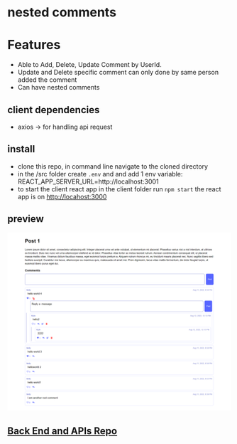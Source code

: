 # nested comments

# Features
- Able to Add, Delete, Update Comment by UserId.
- Update and Delete specific comment can only done by same person added the comment
- Can have nested comments

## client dependencies
- axios -> for handling api request

## install
- clone this repo, in command line navigate to the cloned directory
- in the /src folder create `.env` and and add 1 env variable: REACT_APP_SERVER_URL=http://localhost:3001
- to start the client react app in the client folder run `npm start` the react app is on [http://locahost:3000](http://locahost:3001)

## preview 
![Preview](/src/assets/nested-comments.png)

## [Back End and APIs Repo](https://github.com/hanthienduc/api-nested-comments)
